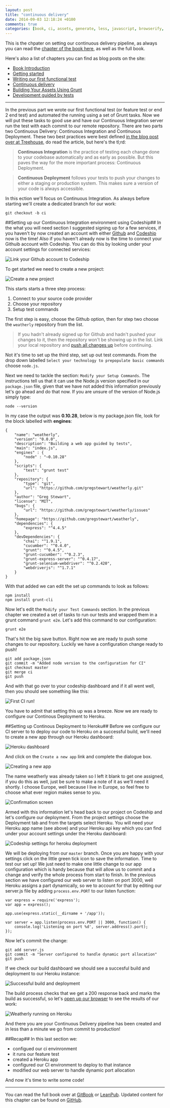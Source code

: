```yaml
---
layout: post
title: "continuous delivery"
date: 2014-09-03 12:18:24 +0100
comments: true
categories: [book, ci, assets, generate, less, javascript, browserify, uglify, grunt, task]
---
```


This is the chpater on setting our continuous delivery pipeline, as always you can read the [chapter of the book here](http://gregstewart.gitbooks.io/modern-web-app-development/manuscript/chapter4.html), as well as the full book.

Here's also a list of chapters you can find as blog posts on the site:

 * [Book Introduction](/2014/09/03/book-introduction/)
 * [Getting started](/2014/09/03/getting-started/)
 * [Writing our first functional test](/2014/09/03/writing-our-first-functional-test/)
 * [Continuous delivery](/2014/09/03/continuous-delivery/)
 * [Building Your Assets Using Grunt](/2014/08/12/building-your-assets-using-grunt/)
 * [Development guided by tests](/2014/09/03/development-guided-by-tests/)

* * *

In the previous part we wrote our first functional test (or feature test or end 2 end test) and automated the running using a set of Grunt tasks. Now we will put these tasks to good use and have our Continuous Integration server run the test with each commit to our remote repository. There are two parts two Continuous Delivery: Continuous Integration and Continuous Deployment. These two best practices were best defined [in the blog post over at Treehouse](http://blog.teamtreehouse.com/use-continuous-integration-continuous-deployment), do read the article, but here's the tl;rd:

>**Continuous Integration** is the practice of testing each change done to your codebase automatically and as early as possible. But this paves the way for the more important process: Continuous Deployment.

>**Continuous Deployment** follows your tests to push your changes to either a staging or production system. This makes sure a version of your code is always accessible.

In this ection we'll focus on Continuous Integration. As always before starting we'll create a dedicated branch for our work:

	git checkout -b ci

##Setting up our Continuous Integration environment using Codeship##
In the what you will need section I suggested signing up for a few services, if you haven't by now created an account with either [Github](https://github.com/) and [Codeship](https://www.codeship.io/) now is the time! Also if you haven't already now is the time to connect your Githuib account with Codeship. You can do this by looking under your account settings for connected services:

![Link your Github account to Codeship](images/book-assets/Screenshot_2014-07-06_20.14.42.png)

To get started we need to create a new project:

![Create a new project](images/book-assets/Screenshot_2014-07-06_20.17.15.png)

This starts starts a three step process:

1. Connect to your source code provider
2. Choose your repository
3. Setup test commands

The first step is easy, choose the Github option, then for step two choose the `weatherly` repository from the list.

>If you hadn't already signed up for Github and hadn't pushed your changes to it, then the repository won't be showing up in the list. Link your local repository and [push all changes up](https://help.github.com/articles/pushing-to-a-remote) before continuing.

Not it's time to set up the third step, set up out test commands. From the drop down labelled `Select your technology to prepopulate basic commands` choose `node.js`.

Next we need to tackle the section: `Modify your Setup Commands`. The instructions tell us that it can use the Node.js version specified in our `package.json` file, given that we have not added this information previously let's go ahead and do that now. If you are unsure of the version of Node.js simply type:

	node --version

In my case the output was **0.10.28**, below is my package.json file, look for the block labelled with **engines**:

	{
  		"name": "weatherly",
  		"version": "0.0.0",
  		"description": "Building a web app guided by tests",
  		"main": "index.js",
  		"engines" : {
    		"node" : "~0.10.28"
  		},
  		"scripts": {
    		"test": "grunt test"
  		},
  		"repository": {
    		"type": "git",
    		"url": "https://github.com/gregstewart/weatherly.git"
  		},
  		"author": "Greg Stewart",
  		"license": "MIT",
  		"bugs": {
    		"url": "https://github.com/gregstewart/weatherly/issues"
  		},
  		"homepage": "https://github.com/gregstewart/weatherly",
  		"dependencies": {
    		"express": "^4.4.5"
  		},
  		"devDependencies": {
    		"chai": "^1.9.1",
    		"cucumber": "^0.4.0",
    		"grunt": "^0.4.5",
    		"grunt-cucumber": "^0.2.3",
    		"grunt-express-server": "^0.4.17",
    		"grunt-selenium-webdriver": "^0.2.420",
    		"webdriverjs": "^1.7.1"
  		}
	}

With that added we can edit the set up commands to look as follows:

	npm install
	npm install grunt-cli

Now let's edit the `Modify your Test Commands` section. In the previous chapter we created a set of tasks to run our tests and wrapped them in a grunt command `grunt e2e`. Let's add this command to our configuration:

	grunt e2e

That's hit the big save button. Right now we are ready to push some changes to our repository. Luckily we have a configuration change ready to push!

	git add package.json
	git commit -m "Added node version to the configuration for CI"
	git checkout master
	git merge ci
	git push

And with that go over to your codeship dashboard and if it all went well, then you should see something like this:

![First CI run!](images/book-assets/Screenshot_2014-07-06_20.46.36.png)

You have to admit that setting this up was a breeze. Now we are ready to configure our Continous Deployment to Heroku.

##Setting up Continous Deployment to Heroku##
Before we configure our CI server to to deploy our code to Heroku on a successful build, we'll need to create a new app through our Heroku dashboard:

![Heroku dashboard](images/book-assets/Screenshot_2014-07-12_00.08.33.png)

And click on the `Create a new app` link and complete the dialogue box.

![Creating a new app](images/book-assets/Screenshot_2014-07-12_00.31.58.png)

The name weatherly was already taken so I left it blank to get one assigned, if you do this as well, just be sure to make a note of it as we'll need it shortly. I choose Europe, well because I live in Europe, so feel free to choose what ever region makes sense to you.

![Confirmation screen](images/book-assets/Screenshot_2014-07-12_00.31.32.png)

Armed with this information let's head back to our project on Codeship and let's configure our deployment. From the project settings choose the Deployment tab and from the targets select Heroku. You will need your Heroku app name (see above) and your Heroku api key which you can find under your account settings under the Heroku dashboard:

![Codeship settings for heroku deployment](images/book-assets/Screenshot_2014-07-12_00.38.10.png)

We will be deploying from our `master` branch. Once you are happy with your settings click on the little green tick icon to save the information. Time to test our set up! We just need to make one little change to our app configuration which is handy because that will allow us to commit and a change and verify the whole process from start to finish. In the previous section we have configured our web server to listen on port 3000, well Heroku assigns a part dynamically, so we to account for that by editing our server.js file by adding `process.env.PORT` to our listen function:

	var express = require('express');
	var app = express();

	app.use(express.static(__dirname + '/app'));

	var server = app.listen(process.env.PORT || 3000, function() {
  		console.log('Listening on port %d', server.address().port);
	});

Now let's commit the change:

	git add server.js
	git commit -m "Server configured to handle dynamic port allocation"
	git push

If we check our build dashboard we should see a succesful build and deployment to our Heroku instance:

![Successful build and deployment](images/book-assets/Screenshot_2014-07-12_01.00.13.png)

The build process checks that we get a 200 response back and marks the build as successful, so let's [open up our browser](http://lit-meadow-5649.herokuapp.com/) to see the results of our work:

![Weatherly running on Heroku](images/book-assets/Screenshot_2014-07-12_01.04.22.png)

And there you are your Continuous Delivery pipeline has been created and in less than a minute we go from commit to production!

##Recap##
In this last section we:

* configued our ci envinronment
* it runs our feature test
* created a Heroku app
* configured our CI environment to deploy to that instance
* modified our web server to handle dynamic port allocation

And now it's time to write some code!

* * *

You can read the full book over at [GitBook](https://www.gitbook.io/book/gregstewart/modern-web-app-development) or
[LeanPub](https://leanpub.com/building-a-web-app-guided-by-tests/). Updated content for this chapter can be found on
[GitHub](https://github.com/gregstewart/book/blob/master/manuscript/chapter4.md).